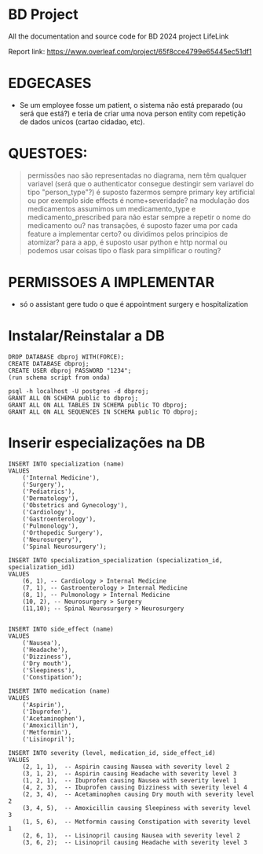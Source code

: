 # BD Project
All the documentation and source code for BD 2024 project LifeLink


Report link: https://www.overleaf.com/project/65f8cce4799e65445ec51df1



# EDGECASES
- Se um employee fosse um patient, o sistema não está preparado (ou será que está?) e teria de criar uma nova person entity com repetição de dados unicos (cartao cidadao, etc). 



# QUESTOES:
> permissões nao são representadas no diagrama, nem têm qualquer variavel (será que o authenticator consegue destingir sem variavel do tipo "person_type"?)
> é suposto fazermos sempre primary key artificial ou por exemplo side effects é nome+severidade?
> na modulação dos medicamentos assumimos um medicamento_type e medicamento_prescribed para não estar sempre a repetir o nome do medicamento ou?
> nas transações, é suposto fazer uma por cada feature a implementar certo? ou dividimos pelos principios de atomizar?
> para a app, é suposto usar python e http normal ou podemos usar coisas tipo o flask para simplificar o routing?




# PERMISSOES A IMPLEMENTAR
- só o assistant gere tudo o que é appointment surgery e hospitalization



# Instalar/Reinstalar a DB

```
DROP DATABASE dbproj WITH(FORCE);
CREATE DATABASE dbproj;
CREATE USER dbproj PASSWORD "1234";
(run schema script from onda)

psql -h localhost -U postgres -d dbproj;
GRANT ALL ON SCHEMA public to dbproj;
GRANT ALL ON ALL TABLES IN SCHEMA public TO dbproj;
GRANT ALL ON ALL SEQUENCES IN SCHEMA public TO dbproj;
```


# Inserir especializações na DB

```
INSERT INTO specialization (name)
VALUES
    ('Internal Medicine'),
    ('Surgery'),
    ('Pediatrics'),
    ('Dermatology'),
    ('Obstetrics and Gynecology'),
    ('Cardiology'),
    ('Gastroenterology'),
    ('Pulmonology'),
    ('Orthopedic Surgery'),
    ('Neurosurgery'),
    ('Spinal Neurosurgery');
	
INSERT INTO specialization_specialization (specialization_id, specialization_id1)
VALUES
    (6, 1), -- Cardiology > Internal Medicine
    (7, 1), -- Gastroenterology > Internal Medicine
    (8, 1), -- Pulmonology > Internal Medicine
    (10, 2), -- Neurosurgery > Surgery
	(11,10); -- Spinal Neurosurgery > Neurosurgery


INSERT INTO side_effect (name)
VALUES
    ('Nausea'),
    ('Headache'),
    ('Dizziness'),
    ('Dry mouth'),
    ('Sleepiness'),
    ('Constipation');

INSERT INTO medication (name)
VALUES
    ('Aspirin'),
    ('Ibuprofen'),
    ('Acetaminophen'),
    ('Amoxicillin'),
    ('Metformin'),
    ('Lisinopril');

INSERT INTO severity (level, medication_id, side_effect_id)
VALUES
    (2, 1, 1),  -- Aspirin causing Nausea with severity level 2
    (3, 1, 2),  -- Aspirin causing Headache with severity level 3
    (1, 2, 1),  -- Ibuprofen causing Nausea with severity level 1
    (4, 2, 3),  -- Ibuprofen causing Dizziness with severity level 4
    (2, 3, 4),  -- Acetaminophen causing Dry mouth with severity level 2
    (3, 4, 5),  -- Amoxicillin causing Sleepiness with severity level 3
    (1, 5, 6),  -- Metformin causing Constipation with severity level 1
    (2, 6, 1),  -- Lisinopril causing Nausea with severity level 2
    (3, 6, 2);  -- Lisinopril causing Headache with severity level 3
```